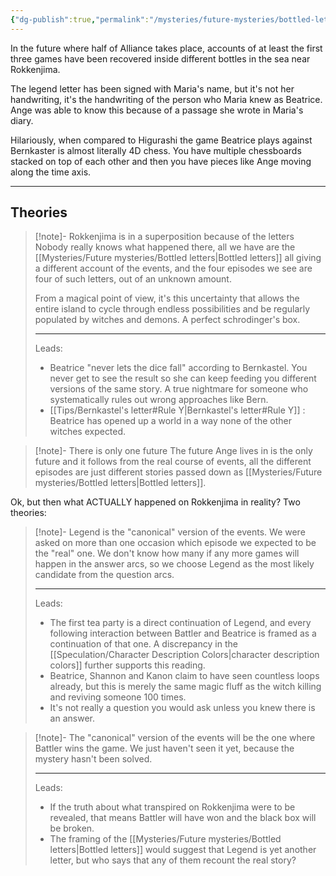 ```yaml
---
{"dg-publish":true,"permalink":"/mysteries/future-mysteries/bottled-letters/","contentClasses":"center-headings red-truth red-links blue-truth","tags":["future"]}
---
```


In the future where half of Alliance takes place, accounts of at least the first three games have been recovered inside different bottles in the sea near Rokkenjima.

The legend letter has been signed with Maria's name, but it's not her handwriting, it's the handwriting of the person who Maria knew as Beatrice. Ange was able to know this because of a passage she wrote in Maria's diary.

Hilariously, when compared to Higurashi the game Beatrice plays against Bernkaster is almost literally 4D chess. You have multiple chessboards stacked on top of each other and then you  have pieces like Ange moving along the time axis.

---
## Theories


<div class="transclusion internal-embed is-loaded"><div class="markdown-embed">



> [!note]- Rokkenjima is in a superposition because of the letters
> Nobody really knows what happened there, all we have are the [[Mysteries/Future mysteries/Bottled letters\|Bottled letters]] all giving a different account of the events, and the four episodes we see are four of such letters, out of an unknown amount. 
> 
> From a magical point of view, it's this uncertainty that allows the entire island to cycle through endless possibilities and be regularly populated by witches and demons. A perfect schrodinger's box.
> 
> ---
> Leads:
> - Beatrice "never lets the dice fall" according to Bernkastel. You never get to see the result so she can keep feeding you different versions of the same story. A true nightmare for someone who systematically rules out wrong approaches like Bern.
> - [[Tips/Bernkastel's letter#Rule Y\|Bernkastel's letter#Rule Y]] : Beatrice has opened up a world in a way none of the other witches expected.

</div></div>


<div class="transclusion internal-embed is-loaded"><div class="markdown-embed">



> [!note]- There is only one future
> The future Ange lives in is the only future and it follows from the real course of events, all the different episodes are just different stories passed down as [[Mysteries/Future mysteries/Bottled letters\|Bottled letters]]. 

</div></div>


Ok, but then what ACTUALLY happened on Rokkenjima in reality?
Two theories:


<div class="transclusion internal-embed is-loaded"><div class="markdown-embed">



> [!note]- Legend is the "canonical" version of the events.
> We were asked on more than one occasion which episode we expected to be the "real" one.
> We don't know how many if any more games will happen in the answer arcs, so we choose Legend as the most likely candidate from the question arcs.
>  
> ---
> Leads:
> - The first tea party is a direct continuation of Legend, and every following interaction between Battler and Beatrice is framed as a continuation of that one. A discrepancy in the [[Speculation/Character Description Colors\|character description colors]] further supports this reading.
> - Beatrice, Shannon and Kanon claim to have seen countless loops already, but this is merely the same magic fluff as the witch killing and reviving someone 100 times.
> - It's not really a question you would ask unless you knew there is an answer.

</div></div>


<div class="transclusion internal-embed is-loaded"><div class="markdown-embed">



> [!note]- The "canonical" version of the events will be the one where Battler wins the game.
> We just haven't seen it yet, because the mystery hasn't been solved.
> 
> ---
> Leads:
> - If the truth about what transpired on Rokkenjima were to be revealed, that means Battler will have won and the black box will be broken.
> - The framing of the [[Mysteries/Future mysteries/Bottled letters\|Bottled letters]] would suggest that Legend is yet another letter, but who says that any of them recount the real story?

</div></div>


